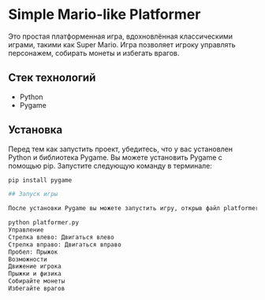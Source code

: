 # Simple Mario-like Platformer

Это простая платформенная игра, вдохновлённая классическими играми, такими как Super Mario. Игра позволяет игроку управлять персонажем, собирать монеты и избегать врагов.

## Стек технологий

- Python
- Pygame

## Установка

Перед тем как запустить проект, убедитесь, что у вас установлен Python и библиотека Pygame. Вы можете установить Pygame с помощью pip. Запустите следующую команду в терминале:
```bash
pip install pygame

## Запуск игры

После установки Pygame вы можете запустить игру, открыв файл platformer.py. Убедитесь, что вы находитесь в каталоге проекта и введите следующую команду:

python platformer.py
Управление
Стрелка влево: Двигаться влево
Стрелка вправо: Двигаться вправо
Пробел: Прыжок
Возможности
Движение игрока
Прыжки и физика
Собирайте монеты
Избегайте врагов
